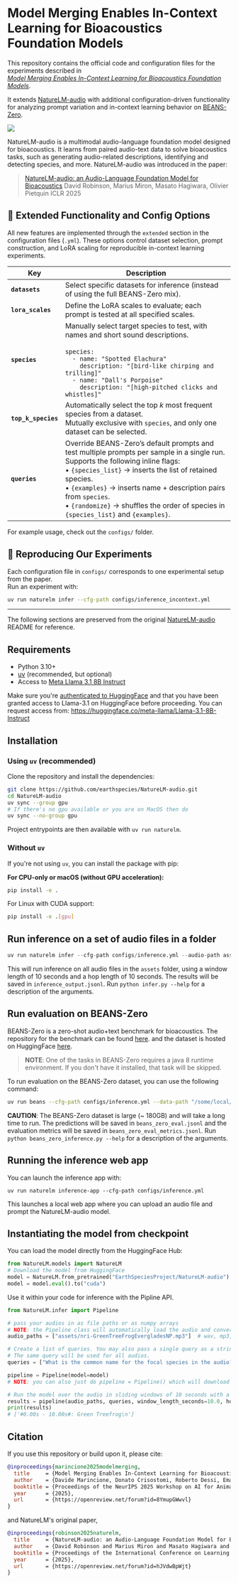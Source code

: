 # Model Merging Enables In-Context Learning for Bioacoustics Foundation Models

This repository contains the official code and configuration files for the experiments described in  
[*Model Merging Enables In-Context Learning for Bioacoustics Foundation Models*](https://openreview.net/forum?id=8YmupGWwvl).

It extends [NatureLM-audio](https://github.com/earthspecies/NatureLM-audio) with additional configuration-driven functionality for analyzing prompt variation and in-context learning behavior on [BEANS-Zero](https://huggingface.co/datasets/EarthSpeciesProject/BEANS-Zero).

![](assets/naturelm-audio-overiew.png)

NatureLM-audio is a multimodal audio-language foundation model designed for bioacoustics. It learns from paired audio-text data to solve bioacoustics tasks, such as generating audio-related descriptions, identifying and detecting species, and more. NatureLM-audio was introduced in the paper:

> [NatureLM-audio: an Audio-Language Foundation Model for Bioacoustics](https://openreview.net/forum?id=hJVdwBpWjt)
> David Robinson, Marius Miron, Masato Hagiwara, Olivier Pietquin
> ICLR 2025

## 🧩 Extended Functionality and Config Options
All new features are implemented through the `extended` section in the configuration files (`.yml`).
These options control dataset selection, prompt construction, and LoRA scaling for reproducible in-context learning experiments.

| Key                 | Description                                                                                                                                                                                                                                                                                                                                                  |
| ------------------- | ------------------------------------------------------------------------------------------------------------------------------------------------------------------------------------------------------------------------------------------------------------------------------------------------------------------------------------------------------------ |
| **`datasets`**      | Select specific datasets for inference (instead of using the full BEANS-Zero mix).                                                                                                                                                                                                                                                                           |
| **`lora_scales`**   | Define the LoRA scales to evaluate; each prompt is tested at all specified scales.                                                                                                                                                                                                                                                                          |
| **`species`** | Manually select target species to test, with names and short sound descriptions.<br><br>`species:`<br>`  - name: "Spotted Elachura"`<br>`    description: "[bird-like chirping and trilling]"`<br>`  - name: "Dall's Porpoise"`<br>`    description: "[high-pitched clicks and whistles]"` |
| **`top_k_species`** | Automatically select the top *k* most frequent species from a dataset.<br>Mutually exclusive with `species`, and only one dataset can be selected.                                                                                                                                                                                    |
| **`queries`**       | Override BEANS-Zero’s default prompts and test multiple prompts per sample in a single run. Supports the following inline flags:<br>• `{species_list}` → inserts the list of retained species.<br>• `{examples}` → inserts name + description pairs from `species`.<br>• `{randomize}` → shuffles the order of species in `{species_list}` and `{examples}`. |

For example usage, check out the `configs/` folder.


## 🧪 Reproducing Our Experiments

Each configuration file in `configs/` corresponds to one experimental setup from the paper.  
Run an experiment with:

```bash
uv run naturelm infer --cfg-path configs/inference_incontext.yml
```
---
The following sections are preserved from the original [NatureLM-audio](https://github.com/earthspecies/NatureLM-audio) README for reference.

## Requirements

- Python 3.10+
- [uv](https://github.com/astral-sh/uv) (recommended, but optional)
- Access to [Meta Llama 3.1 8B Instruct](https://huggingface.co/meta-llama/Llama-3.1-8B-Instruct)

Make sure you're [authenticated to HuggingFace](https://huggingface.co/docs/huggingface_hub/quick-start#authentication) and that you have been granted access to Llama-3.1 on HuggingFace before proceeding. You can request access from: https://huggingface.co/meta-llama/Llama-3.1-8B-Instruct

## Installation

### Using `uv` (recommended)
Clone the repository and install the dependencies:

```bash
git clone https://github.com/earthspecies/NatureLM-audio.git
cd NatureLM-audio
uv sync --group gpu
# If there's no gpu available or you are on MacOS then do
uv sync --no-group gpu
```
Project entrypoints are then available with `uv run naturelm`.


### Without `uv`
If you're not using `uv`, you can install the package with pip:

**For CPU-only or macOS (without GPU acceleration):**
```bash
pip install -e .
```
For Linux with CUDA support:
```bash
pip install -e .[gpu]
```

## Run inference on a set of audio files in a folder

```python
uv run naturelm infer --cfg-path configs/inference.yml --audio-path assets --query "Caption the audio" --window-length-seconds 10.0 --hop-length-seconds 10.0
```
This will run inference on all audio files in the `assets` folder, using a window length of 10 seconds and a hop length of 10 seconds. The results will be saved in `inference_output.jsonl`.
Run `python infer.py --help` for a description of the arguments.

## Run evaluation on BEANS-Zero
BEANS-Zero is a zero-shot audio+text benchmark for bioacoustics. The repository for the benchmark can be found [here](https://github.com/earthspecies/beans-zero).
and the dataset is hosted on HuggingFace [here](https://huggingface.co/datasets/EarthSpeciesProject/BEANS-Zero).
> **NOTE**: One of the tasks in BEANS-Zero requires a java 8 runtime environment. If you don't have it installed, that task will be skipped.

To run evaluation on the BEANS-Zero dataset, you can use the following command:

```bash
uv run beans --cfg-path configs/inference.yml --data-path "/some/local/path/to/data" --output-path "beans_zero_eval.jsonl"
```
**CAUTION**: The BEANS-Zero dataset is large (~ 180GB) and will take a long time to run.
The predictions will be saved in `beans_zero_eval.jsonl` and the evaluation metrics will be saved in `beans_zero_eval_metrics.jsonl`.
Run `python beans_zero_inference.py --help` for a description of the arguments.

## Running the inference web app

You can launch the inference app with:

```
uv run naturelm inference-app --cfg-path configs/inference.yml
```

This launches a local web app where you can upload an audio file and prompt the NatureLM-audio model.

## Instantiating the model from checkpoint

You can load the model directly from the HuggingFace Hub:

```py
from NatureLM.models import NatureLM
# Download the model from HuggingFace
model = NatureLM.from_pretrained("EarthSpeciesProject/NatureLM-audio")
model = model.eval().to("cuda")
```
Use it within your code for inference with the Pipline API.
```py
from NatureLM.infer import Pipeline

# pass your audios in as file paths or as numpy arrays
# NOTE: the Pipeline class will automatically load the audio and convert them to numpy arrays
audio_paths = ["assets/nri-GreenTreeFrogEvergladesNP.mp3"]  # wav, mp3, ogg, flac are supported.

# Create a list of queries. You may also pass a single query as a string for multiple audios.
# The same query will be used for all audios.
queries = ["What is the common name for the focal species in the audio? Answer:"]

pipeline = Pipeline(model=model)
# NOTE: you can also just do pipeline = Pipeline() which will download the model automatically

# Run the model over the audio in sliding windows of 10 seconds with a hop length of 10 seconds
results = pipeline(audio_paths, queries, window_length_seconds=10.0, hop_length_seconds=10.0)
print(results)
# ['#0.00s - 10.00s#: Green Treefrog\n']
```

## Citation

If you use this repository or build upon it, please cite:

```bibtex
@inproceedings{marincione2025modelmerging,
  title     = {Model Merging Enables In-Context Learning for Bioacoustics Foundation Models},
  author    = {Davide Marincione, Donato Crisostomi, Roberto Dessi, Emanuele Rodolà, Emanuele Rossi},
  booktitle = {Proceedings of the NeurIPS 2025 Workshop on AI for Animal Communication (AIForAnimalComms)},
  year      = {2025},
  url       = {https://openreview.net/forum?id=8YmupGWwvl}
}
```

and NatureLM's original paper,

```bibtex
@inproceedings{robinson2025naturelm,
  title     = {NatureLM-audio: an Audio-Language Foundation Model for Bioacoustics},
  author    = {David Robinson and Marius Miron and Masato Hagiwara and Olivier Pietquin},
  booktitle = {Proceedings of the International Conference on Learning Representations (ICLR)},
  year      = {2025},
  url       = {https://openreview.net/forum?id=hJVdwBpWjt}
}
```

